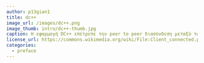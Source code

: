 ```yaml
---
author: p13gian1
title: dc++
image_url: /images/dc++.png
image_thumb: intro/dc++-thumb.jpg
caption: Η εφαρμογή DC++ επέτρεπε την peer to peer διασύνδεση μεταξύ των χρηστών δημιουργώντας μια διεπαφή που επέτρεπε τoν διαμοιρασμό αρχείων.
license_url: https://commons.wikimedia.org/wiki/File:Client_connected.png
categories:
  - preface
---
```

